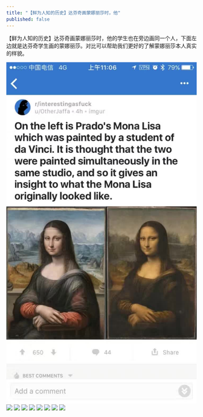 ```yaml
---
title: "【鲜为人知的历史】达芬奇画蒙娜丽莎时，他"
published: false
---
```

【鲜为人知的历史】达芬奇画蒙娜丽莎时，他的学生也在旁边画同一个人，下面左边就是达芬奇学生画的蒙娜丽莎。对比可以帮助我们更好的了解蒙娜丽莎本人真实的样貌。

![](./1.jpg)
![](./2.jpg)
![](./3.jpg)
![](./4.jpg)
![](./5.jpg)
![](./6.jpg)
![](./7.jpg)
![](./8.jpg)
![](./9.jpg)
